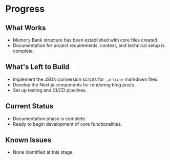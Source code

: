 # Progress

## What Works
- Memory Bank structure has been established with core files created.
- Documentation for project requirements, context, and technical setup is complete.

## What's Left to Build
- Implement the JSON conversion scripts for `_article` markdown files.
- Develop the Next.js components for rendering blog posts.
- Set up testing and CI/CD pipelines.

## Current Status
- Documentation phase is complete.
- Ready to begin development of core functionalities.

## Known Issues
- None identified at this stage.
